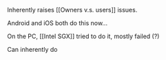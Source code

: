 Inherently raises [[Owners v.s. users]] issues.

Android and iOS both do this now...

On the PC, [[Intel SGX]] tried to do it, mostly failed (?)

Can inherently do 